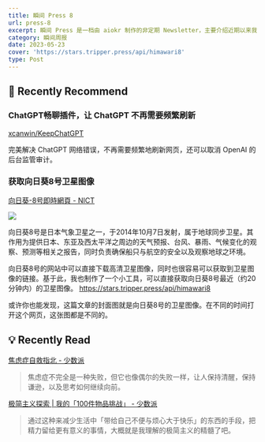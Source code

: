```yaml
---
title: 瞬间 Press 8
url: press-8
excerpt: 瞬间 Press 是一档由 aiokr 制作的非定期 Newsletter，主要介绍近期以来我所浏览的一些值得记录的内容。
category: 瞬间周报
date: 2023-05-23
cover: 'https://stars.tripper.press/api/himawari8'
type: Post
---
```


## 👏 Recently Recommend

### ChatGPT畅聊插件，让 ChatGPT 不再需要频繁刷新
[xcanwin/KeepChatGPT](https://github.com/xcanwin/KeepChatGPT?utm_source=gold_browser_extension) 

完美解决 ChatGPT 网络错误，不再需要频繁地刷新网页，还可以取消 OpenAI 的后台监管审计。

### 获取向日葵8号卫星图像
[向日葵-8号即時網頁 - NICT](https://himawari8.nict.go.jp/zh/himawari8-image.htm)

![](https://stars.tripper.press/api/himawari8)

向日葵8号是日本气象卫星之一，于2014年10月7日发射，属于地球同步卫星。其作用为提供日本、东亚及西太平洋之周边的天气预报、台风、暴雨、气候变化的观察、预测等相关之报告，同时负责确保船只与航空的安全以及观察地球之环境。

向日葵8号的网站中可以直接下载高清卫星图像，同时也很容易可以获取到卫星图像的链接。基于此，我也制作了一个小工具，可以直接获取向日葵8号最近（约20分钟内）的卫星图像。
https://stars.tripper.press/api/himawari8

或许你也能发现，这篇文章的封面图就是向日葵8号的卫星图像。在不同的时间打开这个网页，这张图都是不同的。

## 💡 Recently Read

[焦虑症自救指北 - 少数派](https://sspai.com/post/79559)
> 焦虑症不完全是一种失败，但它也像偶尔的失败一样，让人保持清醒，保持谦逊，以及思考如何继续向前。

[极简主义探索 | 我的「100件物品挑战」 - 少数派](https://sspai.com/post/38222)
> 通过这种来减少生活中「带给自己不便与烦心大于快乐」的东西的手段，把精力留给更有意义的事情，大概就是我理解的极简主义的精髓了吧。
